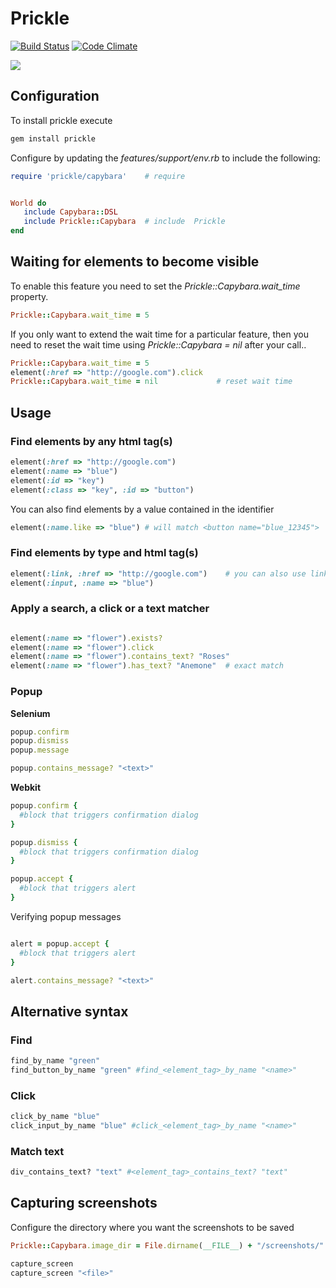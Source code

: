 # Prickle

[![Build Status](https://secure.travis-ci.org/ExtractMethod/prickle.png)](http://travis-ci.org/ExtractMethod/prickle) [![Code Climate](https://codeclimate.com/badge.png)](https://codeclimate.com/github/ExtractMethod/prickle)

![](http://github.com/despo/prickle/raw/master/prickle.png)

## Configuration

To install prickle execute

```ruby
gem install prickle
```

Configure by updating the *features/support/env.rb* to include the following:

```ruby
require 'prickle/capybara'    # require


World do
   include Capybara::DSL
   include Prickle::Capybara  # include  Prickle
end
```

## Waiting for elements to become visible

To enable this feature you need to set the *Prickle::Capybara.wait_time* property.

```ruby
Prickle::Capybara.wait_time = 5
```

If you only want to extend the wait time for a particular feature, then you need to reset the wait time using *Prickle::Capybara = nil* after your call..

```ruby
Prickle::Capybara.wait_time = 5
element(:href => "http://google.com").click
Prickle::Capybara.wait_time = nil             # reset wait time
```

## Usage

### Find elements by any html tag(s)

```ruby
element(:href => "http://google.com")
element(:name => "blue")
element(:id => "key")
element(:class => "key", :id => "button")
```

You can also find elements by a value contained in the identifier

```ruby
element(:name.like => "blue") # will match <button name="blue_12345">
```

### Find elements by type and html tag(s)

```ruby
element(:link, :href => "http://google.com")    # you can also use link and paragraph (instead of a and p)
element(:input, :name => "blue")
```

### Apply a search, a click or a text matcher

```ruby

element(:name => "flower").exists?
element(:name => "flower").click
element(:name => "flower").contains_text? "Roses"
element(:name => "flower").has_text? "Anemone"  # exact match
```

### Popup

**Selenium**

```ruby
popup.confirm
popup.dismiss
popup.message

popup.contains_message? "<text>"
```

**Webkit**

```ruby
popup.confirm {
  #block that triggers confirmation dialog
}

popup.dismiss {
  #block that triggers confirmation dialog
}

popup.accept {
  #block that triggers alert
}
```

Verifying popup messages

```ruby

alert = popup.accept {
  #block that triggers alert
}

alert.contains_message? "<text>"

```


## Alternative syntax

### Find

```ruby
find_by_name "green"
find_button_by_name "green" #find_<element_tag>_by_name "<name>"
```

### Click

```ruby
click_by_name "blue"
click_input_by_name "blue" #click_<element_tag>_by_name "<name>"
```

### Match text

```ruby
div_contains_text? "text" #<element_tag>_contains_text? "text"
```

## Capturing screenshots

Configure the directory where you want the screenshots to be saved

```ruby
Prickle::Capybara.image_dir = File.dirname(__FILE__) + "/screenshots/"
```

```ruby
capture_screen
capture_screen "<file>"
```
